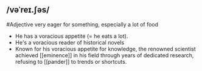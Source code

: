 ## /vəˈreɪ.ʃəs/
#Adjective
very eager for something, especially a lot of food

- He has a voracious appetite (= he eats a lot).
- He's a voracious reader of historical novels
- Known for his voracious appetite for knowledge, the renowned scientist achieved [[eminence]] in his field through years of dedicated research, refusing to [[pander]] to trends or shortcuts.